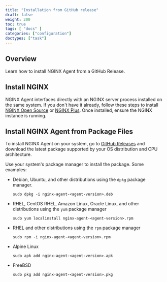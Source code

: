 ```yaml
---
title: "Installation from GitHub release"
draft: false
weight: 200
toc: true
tags: [ "docs" ]
categories: ["configuration"]
doctypes: ["task"]
---
```


## Overview

Learn how to install NGINX Agent from a GitHub Release.

## Install NGINX

NGINX Agent interfaces directly with an NGINX server process installed on the same system. If you don't have it already, follow these steps to install [NGINX Open Source](https://www.nginx.com/resources/wiki/start/topics/tutorials/install/) or [NGINX Plus](https://docs.nginx.com/nginx/admin-guide/installing-nginx/installing-nginx-plus/). Once installed, ensure the NGINX instance is running.

## Install NGINX Agent from Package Files

To install NGINX Agent on your system, go to [GitHub Releases](https://github.com/nginx/agent/releases) and download the latest package supported by your OS distribution and CPU architecture.

Use your system's package manager to install the package. Some examples:

- Debian, Ubuntu, and other distributions using the `dpkg` package manager.

  ```shell
  sudo dpkg -i nginx-agent-<agent-version>.deb
  ```

- RHEL, CentOS RHEL, Amazon Linux, Oracle Linux, and other distributions using the `yum` package manager

  ```shell
  sudo yum localinstall nginx-agent-<agent-version>.rpm
  ```

- RHEL and other distributions using the `rpm` package manager

  ```shell
  sudo rpm -i nginx-agent-<agent-version>.rpm
  ```

- Alpine Linux

  ```shell
  sudo apk add nginx-agent-<agent-version>.apk
  ```

- FreeBSD

  ```shell
  sudo pkg add nginx-agent-<agent-version>.pkg
  ```
